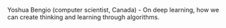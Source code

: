 Yoshua Bengio (computer scientist, Canada) - On deep learning, how we can create thinking and learning through algorithms.
